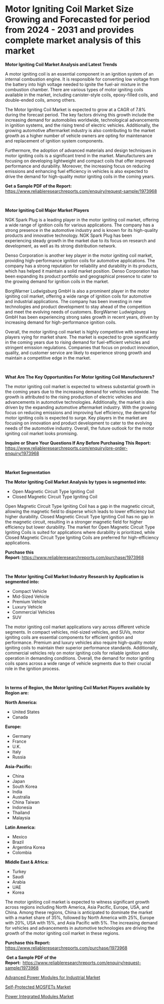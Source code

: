 <p><h1>Motor Igniting Coil Market Size Growing and Forecasted for period from 2024 - 2031 and provides complete market analysis of this market</h1></p><p><strong>Motor Igniting Coil Market Analysis and Latest Trends</strong></p>
<p><p>A motor igniting coil is an essential component in an ignition system of an internal combustion engine. It is responsible for converting low voltage from the battery into high voltage needed to ignite the fuel-air mixture in the combustion chamber. There are various types of motor igniting coils available in the market, including canister-style coils, epoxy-filled coils, and double-ended coils, among others.</p><p>The Motor Igniting Coil Market is expected to grow at a CAGR of 7.8% during the forecast period. The key factors driving this growth include the increasing demand for automobiles worldwide, technological advancements in ignition systems, and the rising trend of electric vehicles. Additionally, the growing automotive aftermarket industry is also contributing to the market growth as a higher number of vehicle owners are opting for maintenance and replacement of ignition system components.</p><p>Furthermore, the adoption of advanced materials and design techniques in motor igniting coils is a significant trend in the market. Manufacturers are focusing on developing lightweight and compact coils that offer improved performance and durability. Moreover, the increasing focus on reducing emissions and enhancing fuel efficiency in vehicles is also expected to drive the demand for high-quality motor igniting coils in the coming years.</p></p>
<p><strong>Get a Sample PDF of the Report:&nbsp;</strong> <a href="https://www.reliableresearchreports.com/enquiry/request-sample/1973968">https://www.reliableresearchreports.com/enquiry/request-sample/1973968</a></p>
<p>&nbsp;</p>
<p><strong>Motor Igniting Coil Major Market Players</strong></p>
<p><p>NGK Spark Plug is a leading player in the motor igniting coil market, offering a wide range of ignition coils for various applications. The company has a strong presence in the automotive industry and is known for its high-quality products and innovative technology. NGK Spark Plug has been experiencing steady growth in the market due to its focus on research and development, as well as its strong distribution network.</p><p>Denso Corporation is another key player in the motor igniting coil market, providing high-performance ignition coils for automotive applications. The company has a strong reputation for reliability and durability in its products, which has helped it maintain a solid market position. Denso Corporation has been expanding its product portfolio and geographical presence to cater to the growing demand for ignition coils in the market.</p><p>BorgWarner Ludwigsburg GmbH is also a prominent player in the motor igniting coil market, offering a wide range of ignition coils for automotive and industrial applications. The company has been investing in new technologies and product development to stay ahead of the competition and meet the evolving needs of customers. BorgWarner Ludwigsburg GmbH has been experiencing strong sales growth in recent years, driven by increasing demand for high-performance ignition coils.</p><p>Overall, the motor igniting coil market is highly competitive with several key players vying for market share. The market is expected to grow significantly in the coming years due to rising demand for fuel-efficient vehicles and stringent emission regulations. Companies that focus on product innovation, quality, and customer service are likely to experience strong growth and maintain a competitive edge in the market.</p></p>
<p>&nbsp;</p>
<p><strong>What Are The Key Opportunities For Motor Igniting Coil Manufacturers?</strong></p>
<p><p>The motor igniting coil market is expected to witness substantial growth in the coming years due to the increasing demand for vehicles worldwide. The growth is attributed to the rising production of electric vehicles and advancements in automotive technologies. Additionally, the market is also driven by the expanding automotive aftermarket industry. With the growing focus on reducing emissions and improving fuel efficiency, the demand for motor igniting coils is expected to surge. Key players in the market are focusing on innovation and product development to cater to the evolving needs of the automotive industry. Overall, the future outlook for the motor igniting coil market looks promising.</p></p>
<p><strong>Inquire or Share Your Questions If Any Before Purchasing This Report:</strong> <a href="https://www.reliableresearchreports.com/enquiry/pre-order-enquiry/1973968">https://www.reliableresearchreports.com/enquiry/pre-order-enquiry/1973968</a></p>
<p>&nbsp;</p>
<p><strong>Market Segmentation</strong></p>
<p><strong>The Motor Igniting Coil Market Analysis by types is segmented into:</strong></p>
<p><ul><li>Open Magnetic Circuit Type Igniting Coil</li><li>Closed Magnetic Circuit Type Igniting Coil</li></ul></p>
<p><p>Open Magnetic Circuit Type Igniting Coil has a gap in the magnetic circuit, allowing the magnetic field to disperse which leads to lower efficiency but higher durability. Closed Magnetic Circuit Type Igniting Coil has no gap in the magnetic circuit, resulting in a stronger magnetic field for higher efficiency but lower durability. The market for Open Magnetic Circuit Type Igniting Coils is suited for applications where durability is prioritized, while Closed Magnetic Circuit Type Igniting Coils are preferred for high-efficiency applications.</p></p>
<p><strong>Purchase this Report:&nbsp;</strong><a href="https://www.reliableresearchreports.com/purchase/1973968">https://www.reliableresearchreports.com/purchase/1973968</a></p>
<p>&nbsp;</p>
<p><strong>The Motor Igniting Coil Market Industry Research by Application is segmented into:</strong></p>
<p><ul><li>Compact Vehicle</li><li>Mid-Sized Vehicle</li><li>Premium Vehicle</li><li>Luxury Vehicle</li><li>Commercial Vehicles</li><li>SUV</li></ul></p>
<p><p>The motor igniting coil market applications vary across different vehicle segments. In compact vehicles, mid-sized vehicles, and SUVs, motor igniting coils are essential components for efficient ignition and performance. Premium and luxury vehicles also require high-quality motor igniting coils to maintain their superior performance standards. Additionally, commercial vehicles rely on motor igniting coils for reliable ignition and operation in demanding conditions. Overall, the demand for motor igniting coils spans across a wide range of vehicle segments due to their crucial role in the ignition process.</p></p>
<p>&nbsp;</p>
<p><strong>In terms of Region, the Motor Igniting Coil Market Players available by Region are:</strong></p>
<p>
    <p> <strong> North America: </strong>
        <ul>
            <li>United States</li>
            <li>Canada</li>
        </ul>
        </p> 
    <p> <strong> Europe: </strong>
        <ul>
            <li>Germany</li>
            <li>France</li>
            <li>U.K.</li>
            <li>Italy</li>
            <li>Russia</li>
        </ul>
        </p> 
    <p> <strong> Asia-Pacific: </strong>
        <ul>
            <li>China</li>
            <li>Japan</li>
            <li>South Korea</li>
            <li>India</li>
            <li>Australia</li>
            <li>China Taiwan</li>
            <li>Indonesia</li>
            <li>Thailand</li>
            <li>Malaysia</li>
        </ul>
        </p> 
    <p> <strong> Latin America: </strong>
        <ul>
            <li>Mexico</li>
            <li>Brazil</li>
            <li>Argentina Korea</li>
            <li>Colombia</li>
        </ul>
        </p> 
    <p> <strong> Middle East & Africa: </strong>
        <ul>
            <li>Turkey</li>
            <li>Saudi</li>
            <li>Arabia</li>
            <li>UAE</li>
            <li>Korea</li>
        </ul>
    </p>
    </p>
<p><p>The motor igniting coil market is expected to witness significant growth across regions including North America, Asia Pacific, Europe, USA, and China. Among these regions, China is anticipated to dominate the market with a market share of 35%, followed by North America with 25%, Europe with 20%, USA with 15%, and Asia Pacific with 5%. The increasing demand for vehicles and advancements in automotive technologies are driving the growth of the motor igniting coil market in these regions.</p></p>
<p><strong>Purchase this Report: </strong><a href="https://www.reliableresearchreports.com/purchase/1973968">https://www.reliableresearchreports.com/purchase/1973968</a></p>
<p>&nbsp;<strong>Get a Sample PDF of the Report:&nbsp;&nbsp;</strong><a href="https://www.reliableresearchreports.com/enquiry/request-sample/1973968">https://www.reliableresearchreports.com/enquiry/request-sample/1973968</a></p>
<p><strong></strong></p>
<p><p><a href="https://view.publitas.com/reportprime-1/advanced-power-modules-for-industrial-market-analysis-and-market-size-global-industry-overview-market-segmentation-and-forecast-2023-to-2030/">Advanced Power Modules for Industrial Market</a></p><p><a href="https://view.publitas.com/reportprime-1/self-protected-mosfets-market-size-share-trends-analysis-report-by-material-by-type-by-end-user-by-region-and-segment-forecasts-2023-2030/">Self-Protected MOSFETs Market</a></p><p><a href="https://view.publitas.com/reportprime-1/power-integrated-modules-market-size-growth-outlook-from-2023-to-2030-projecting-at-markets-trends-analysis-by-application-regional-outlook-and-revenue/">Power Integrated Modules Market</a></p></p>